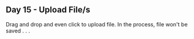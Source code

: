 ## Day 15 - Upload File/s

Drag and drop and even click to upload file. In the process, file won't be saved . . .
